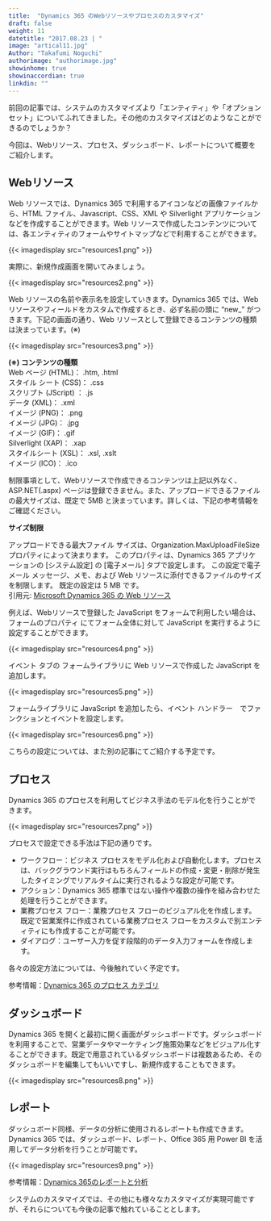 ```yaml
---
title:  "Dynamics 365 のWebリソースやプロセスのカスタマイズ"
draft: false
weight: 11
datetitle: "2017.08.23 | "
image: "artical11.jpg"
Author: "Takafumi Noguchi"
authorimage: "authorimage.jpg"
showinhome: true
showinaccordian: true
linkdin: ""
---
```

<!-- Intro  -->
前回の記事では、システムのカスタマイズより「エンティティ」や「オプションセット」についてふれてきました。その他のカスタマイズはどのようなことができるのでしょうか？

今回は、Webリソース、プロセス、ダッシュボード、レポートについて概要をご紹介します。


## Webリソース
Web リソースでは、Dynamics 365 で利用するアイコンなどの画像ファイルから、HTML ファイル、Javascript、CSS、XML や Silverlight アプリケーションなどを作成することができます。Web リソースで作成したコンテンツについては、各エンティティのフォームやサイトマップなどで利用することができます。
<!-- Image= resources1.png -->
{{< imagedisplay src="resources1.png" >}}

実際に、新規作成画面を開いてみましょう。
<!-- Image= resources2.png -->
{{< imagedisplay src="resources2.png" >}}

Web リソースの名前や表示名を設定していきます。Dynamics 365 では、Web リソースやフィールドをカスタムで作成するとき、必ず名前の頭に “new_” がつきます。下記の画面の通り、Web リソースとして登録できるコンテンツの種類は決まっています。(※)
<!-- Image= resources3.png -->
{{< imagedisplay src="resources3.png" >}}

**(※) コンテンツの種類**     
   Web ページ (HTML)：        .htm, .html         
   スタイル シート (CSS)：         .css    
   スクリプト (JScript) ：           .js    
   データ (XML)：                    .xml     
   イメージ (PNG)：                 .png    
  イメージ (JPG)：                  .jpg     
  イメージ (GIF)：                   .gif     
  Silverlight (XAP)：            .xap       
  スタイルシート (XSL)：          .xsl, .xslt  
  イメージ (ICO)：                  .ico    

制限事項として、Webリソースで作成できるコンテンツは上記以外なく、ASP.NET(.aspx) ページは登録できません。また、アップロードできるファイルの最大サイズは、既定で 5MB と決まっています。詳しくは、下記の参考情報をご確認ください。

<!-- Quate Box -->
**サイズ制限**     

アップロードできる最大ファイル サイズは、Organization.MaxUploadFileSize プロパティによって決まります。 このプロパティは、Dynamics 365 アプリケーションの [システム設定] の [電子メール] タブで設定します。 この設定で電子メール メッセージ、メモ、および Web リソースに添付できるファイルのサイズを制限します。 既定の設定は 5 MB です。    
引用元: [Microsoft Dynamics 365 の Web リソース](https://msdn.microsoft.com/ja-jp/library/gg309473.aspx)

例えば、Webリソースで登録した JavaScript をフォームで利用したい場合は、フォームのプロパティ にてフォーム全体に対して JavaScript を実行するように設定することができます。
<!-- Image= resources4.png -->
{{< imagedisplay src="resources4.png" >}}

イベント タブの フォームライブラリに Web リソースで作成した JavaScript を追加します。
<!-- Image= resources5.png -->
{{< imagedisplay src="resources5.png" >}}

フォームライブラリに JavaScript を追加したら、イベント ハンドラー　でファンクションとイベントを設定します。
<!-- Image= resources6.png -->
{{< imagedisplay src="resources6.png" >}}

こちらの設定については、また別の記事にてご紹介する予定です。

## プロセス
Dynamics 365 のプロセスを利用してビジネス手法のモデル化を行うことができます。
<!-- Image= resources7.png -->
{{< imagedisplay src="resources7.png" >}}

プロセスで設定できる手法は下記の通りです。

* ワークフロー：ビジネス プロセスをモデル化および自動化します。プロセスは、バックグラウンド実行はもちろんフィールドの作成・変更・削除が発生したタイミングでリアルタイムに実行されるような設定が可能です。
* アクション：Dynamics 365 標準ではない操作や複数の操作を組み合わせた処理を行うことができます。
* 業務プロセス フロー：業務プロセス フローのビジュアル化を作成します。既定で営業案件に作成されている業務プロセス フローをカスタムで別エンティティにも作成することが可能です。
* ダイアログ：ユーザー入力を促す段階的のデータ入力フォームを作成します。

各々の設定方法については、今後触れていく予定です。

参考情報：[Dynamics 365 のプロセス カテゴリ](https://msdn.microsoft.com/ja-jp/library/gg309471.aspx)

## ダッシュボード
Dynamics 365 を開くと最初に開く画面がダッシュボードです。ダッシュボードを利用することで、営業データやマーケティング施策効果などをビジュアル化することができます。既定で用意されているダッシュボードは複数あるため、そのダッシュボードを編集してもいいですし、新規作成することもできます。
<!-- Image= resources8.png -->
{{< imagedisplay src="resources8.png" >}}

## レポート
ダッシュボード同様、データの分析に使用されるレポートも作成できます。Dynamics 365 では、ダッシュボード、レポート、Office 365 用 Power BI を活用してデータ分析を行うことが可能です。
<!-- Image= resources9.png -->
{{< imagedisplay src="resources9.png" >}}

参考情報：[Dynamics 365のレポートと分析](https://technet.microsoft.com/ja-jp/library/dn531183.aspx)


システムのカスタマイズでは、その他にも様々なカスタマイズが実現可能ですが、それらについても今後の記事で触れていることとします。